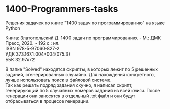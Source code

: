 # 1400-Programmers-tasks
Решения задачек по книге "1400 задач по программированию" на языке Python

Книга: Златопольский Д. 1400 задач по программированию. - М.: ДМК Пресс, 2020. - 192 с.: ил.   
ISBN 978-5-97060-827-2   
УДК 373.167.1:004+004(075.3)   
ББК 32.97я72   

В папке "Solved" находятся скрипты, в которых лежит по 5 решенных заданий, сгенерированных случайно. Для нахождения конкретного, лучше использовать поиск в файловой системе.   
Так как решать подряд задания скучно, я написал скрипт, генерирующий по 5 случайных номеров заданий из всей книги.
После генерации они заносятся в отдельный .txt файл и они будут отбрасываться в процессе генерации.
